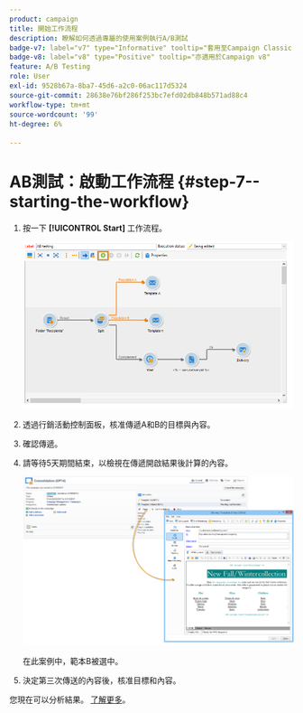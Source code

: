 ```yaml
---
product: campaign
title: 開始工作流程
description: 瞭解如何透過專屬的使用案例執行A/B測試
badge-v7: label="v7" type="Informative" tooltip="套用至Campaign Classic v7"
badge-v8: label="v8" type="Positive" tooltip="亦適用於Campaign v8"
feature: A/B Testing
role: User
exl-id: 9528b67a-8ba7-45d6-a2c0-06ac117d5324
source-git-commit: 28638e76bf286f253bc7efd02db848b571ad88c4
workflow-type: tm+mt
source-wordcount: '99'
ht-degree: 6%

---
```


# AB測試：啟動工作流程 {#step-7--starting-the-workflow}



1. 按一下 **[!UICONTROL Start]** 工作流程。

   ![](assets/use_case_abtesting_startwkfl_001.png)

1. 透過行銷活動控制面板，核准傳遞A和B的目標與內容。
1. 確認傳遞。
1. 請等待5天期間結束，以檢視在傳遞開啟結果後計算的內容。

   ![](assets/use_case_abtesting_startwkfl_002.png)

   在此案例中，範本B被選中。

1. 決定第三次傳送的內容後，核准目標和內容。

您現在可以分析結果。 [了解更多](a-b-testing-uc-analyzing.md)。
